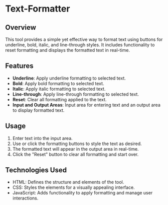 # Text-Formatter

## Overview
This tool provides a simple yet effective way to format text using buttons for underline, bold, italic, and line-through styles. It includes functionality to reset formatting and displays the formatted text in real-time.

## Features
- **Underline**: Apply underline formatting to selected text.
- **Bold**: Apply bold formatting to selected text.
- **Italic**: Apply italic formatting to selected text.
- **Line-through**: Apply line-through formatting to selected text.
- **Reset**: Clear all formatting applied to the text.
- **Input and Output Areas**: Input area for entering text and an output area to display formatted text.

## Usage
1. Enter text into the input area.
2. Use or click the formatting buttons to style the text as desired.
3. The formatted text will appear in the output area in real-time.
4. Click the "Reset" button to clear all formatting and start over.

## Technologies Used
- HTML: Defines the structure and elements of the tool.
- CSS: Styles the elements for a visually appealing interface.
- JavaScript: Adds functionality to apply formatting and manage user interactions.
